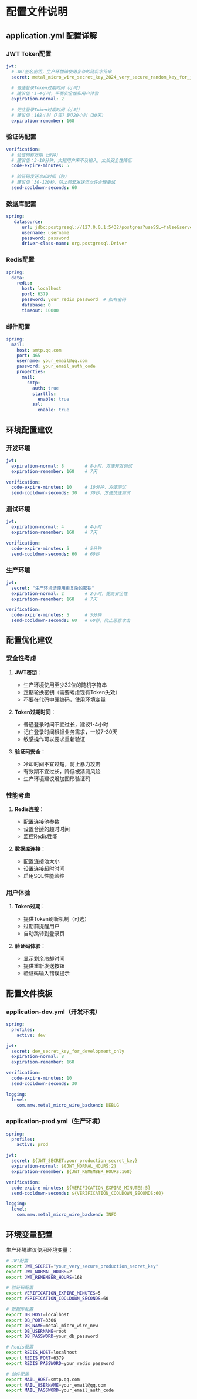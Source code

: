 # 配置文件说明

## application.yml 配置详解

### JWT Token配置
```yaml
jwt:
  # JWT签名密钥，生产环境请使用复杂的随机字符串
  secret: metal_micro_wire_secret_key_2024_very_secure_random_key_for_jwt_signing
  
  # 普通登录Token过期时间（小时）
  # 建议值：1-4小时，平衡安全性和用户体验
  expiration-normal: 2
  
  # 记住登录Token过期时间（小时）
  # 建议值：168小时（7天）到720小时（30天）
  expiration-remember: 168
```

### 验证码配置
```yaml
verification:
  # 验证码有效期（分钟）
  # 建议值：3-10分钟，太短用户来不及输入，太长安全性降低
  code-expire-minutes: 5
  
  # 验证码发送冷却时间（秒）
  # 建议值：30-120秒，防止频繁发送但允许合理重试
  send-cooldown-seconds: 60
```

### 数据库配置
```yaml
spring:
   datasource:
      url: jdbc:postgresql://127.0.0.1:5432/postgres?useSSL=false&serverTimezone=Asia/Shanghai
      username: username
      password: password
      driver-class-name: org.postgresql.Driver
```

### Redis配置
```yaml
spring:
  data:
    redis:
      host: localhost
      port: 6379
      password: your_redis_password  # 如有密码
      database: 0
      timeout: 10000
```

### 邮件配置
```yaml
spring:
  mail:
    host: smtp.qq.com
    port: 465
    username: your_email@qq.com
    password: your_email_auth_code
    properties:
      mail:
        smtp:
          auth: true
          starttls:
            enable: true
          ssl:
            enable: true
```

## 环境配置建议

### 开发环境
```yaml
jwt:
  expiration-normal: 8        # 8小时，方便开发调试
  expiration-remember: 168    # 7天

verification:
  code-expire-minutes: 10     # 10分钟，方便测试
  send-cooldown-seconds: 30   # 30秒，方便快速测试
```

### 测试环境
```yaml
jwt:
  expiration-normal: 4        # 4小时
  expiration-remember: 168    # 7天

verification:
  code-expire-minutes: 5      # 5分钟
  send-cooldown-seconds: 60   # 60秒
```

### 生产环境
```yaml
jwt:
  secret: "生产环境请使用更复杂的密钥"
  expiration-normal: 2        # 2小时，提高安全性
  expiration-remember: 168    # 7天

verification:
  code-expire-minutes: 5      # 5分钟
  send-cooldown-seconds: 60   # 60秒，防止恶意攻击
```

## 配置优化建议

### 安全性考虑
1. **JWT密钥**：
   - 生产环境使用至少32位的随机字符串
   - 定期轮换密钥（需要考虑现有Token失效）
   - 不要在代码中硬编码，使用环境变量

2. **Token过期时间**：
   - 普通登录时间不宜过长，建议1-4小时
   - 记住登录时间根据业务需求，一般7-30天
   - 敏感操作可以要求重新验证

3. **验证码安全**：
   - 冷却时间不宜过短，防止暴力攻击
   - 有效期不宜过长，降低被猜测风险
   - 生产环境建议增加图形验证码

### 性能考虑
1. **Redis连接**：
   - 配置连接池参数
   - 设置合适的超时时间
   - 监控Redis性能

2. **数据库连接**：
   - 配置连接池大小
   - 设置连接超时时间
   - 启用SQL性能监控

### 用户体验
1. **Token过期**：
   - 提供Token刷新机制（可选）
   - 过期前提醒用户
   - 自动跳转到登录页

2. **验证码体验**：
   - 显示剩余冷却时间
   - 提供重新发送按钮
   - 验证码输入错误提示

## 配置文件模板

### application-dev.yml（开发环境）
```yaml
spring:
  profiles:
    active: dev

jwt:
  secret: dev_secret_key_for_development_only
  expiration-normal: 8
  expiration-remember: 168

verification:
  code-expire-minutes: 10
  send-cooldown-seconds: 30

logging:
  level:
    com.mmw.metal_micro_wire_backend: DEBUG
```

### application-prod.yml（生产环境）
```yaml
spring:
  profiles:
    active: prod

jwt:
  secret: ${JWT_SECRET:your_production_secret_key}
  expiration-normal: ${JWT_NORMAL_HOURS:2}
  expiration-remember: ${JWT_REMEMBER_HOURS:168}

verification:
  code-expire-minutes: ${VERIFICATION_EXPIRE_MINUTES:5}
  send-cooldown-seconds: ${VERIFICATION_COOLDOWN_SECONDS:60}

logging:
  level:
    com.mmw.metal_micro_wire_backend: INFO
```

## 环境变量配置

生产环境建议使用环境变量：

```bash
# JWT配置
export JWT_SECRET="your_very_secure_production_secret_key"
export JWT_NORMAL_HOURS=2
export JWT_REMEMBER_HOURS=168

# 验证码配置
export VERIFICATION_EXPIRE_MINUTES=5
export VERIFICATION_COOLDOWN_SECONDS=60

# 数据库配置
export DB_HOST=localhost
export DB_PORT=3306
export DB_NAME=metal_micro_wire_new
export DB_USERNAME=root
export DB_PASSWORD=your_db_password

# Redis配置
export REDIS_HOST=localhost
export REDIS_PORT=6379
export REDIS_PASSWORD=your_redis_password

# 邮件配置
export MAIL_HOST=smtp.qq.com
export MAIL_USERNAME=your_email@qq.com
export MAIL_PASSWORD=your_email_auth_code
``` 
